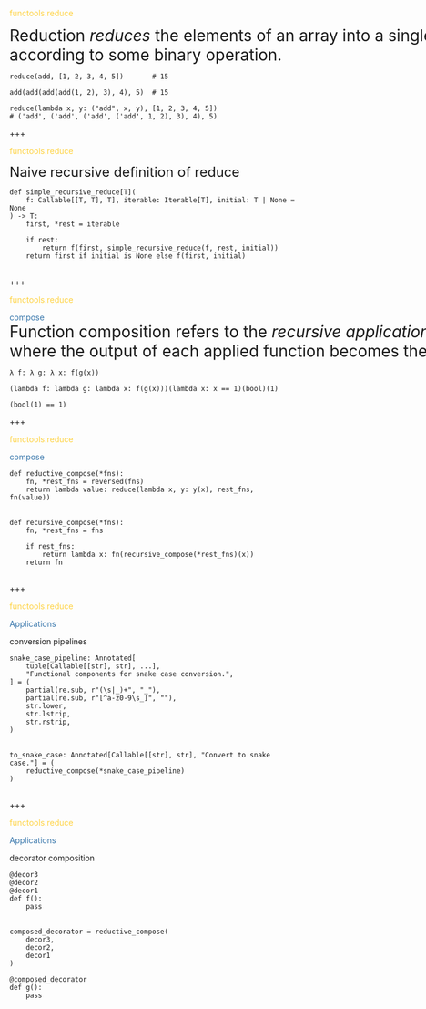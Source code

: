 <span style="color: #ffd343;">functools.reduce</span>

<span class="fragment" style="font-size: 28px;"><span style="white-space: nowrap">Reduction <em>reduces</em> the elements of an array into a single result</span> <br/>according to some binary operation.</span>

<pre class="fragment"><code class="python">reduce(add, [1, 2, 3, 4, 5])       # 15</code></pre>
<pre class="fragment"><code class="python">add(add(add(add(1, 2), 3), 4), 5)  # 15</code></pre>

<pre class="fragment">
<code class="python">reduce(lambda x, y: ("add", x, y), [1, 2, 3, 4, 5])</code>
<code class="python"># ('add', ('add', ('add', ('add', 1, 2), 3), 4), 5)</code>
</pre>

+++

<span style="color: #ffd343;">functools.reduce</span>

<div class="fragment">
<span style="font-size: 24px">Naive recursive definition of reduce</span>

<pre >
<code class="python">def simple_recursive_reduce[T](
    f: Callable[[T, T], T], iterable: Iterable[T], initial: T | None = None
) -> T:
    first, *rest = iterable

    if rest:
        return f(first, simple_recursive_reduce(f, rest, initial))
    return first if initial is None else f(first, initial)
</code>
</pre>

</div>

+++

<span style="color: #ffd343;">functools.reduce</span>

<span style="color: #3776ab;">compose</span>
<span class="fragment" style="font-size: 28px;"><span style="white-space: nowrap">
Function composition refers to the <em>recursive application of a sequence of functions</em>, <br/>where the output of each applied function becomes the input for the next.
</span>

<div class="fragment">
<pre><code class="python">λ f: λ g: λ x: f(g(x))</code></pre>
<pre><code class="python">(lambda f: lambda g: lambda x: f(g(x)))(lambda x: x == 1)(bool)(1)</code></pre>
<pre><code class="python">(bool(1) == 1)</code></pre>
</div>

+++

<span style="color: #ffd343;">functools.reduce</span>

<span style="color: #3776ab;">compose</span>

<pre >
<code class="python">def reductive_compose(*fns):
    fn, *rest_fns = reversed(fns)
    return lambda value: reduce(lambda x, y: y(x), rest_fns, fn(value))
</code>
</pre>

<pre >
<code class="python">def recursive_compose(*fns):
    fn, *rest_fns = fns

    if rest_fns:
        return lambda x: fn(recursive_compose(*rest_fns)(x))
    return fn
</code>
</pre>

+++

<span style="color: #ffd343;">functools.reduce</span>

<span style="color: #3776ab;">Applications</span>


<span>
conversion pipelines
</li>
<pre>
<code class="python">snake_case_pipeline: Annotated[
    tuple[Callable[[str], str], ...],
    "Functional components for snake case conversion.",
] = (
    partial(re.sub, r"(\s|_)+", "_"),
    partial(re.sub, r"[^a-z0-9\s_]", ""),
    str.lower,
    str.lstrip,
    str.rstrip,
)
</code>
<code class="python">
to_snake_case: Annotated[Callable[[str], str], "Convert to snake case."] = (
    reductive_compose(*snake_case_pipeline)
)
</code>
</pre>
</span>

+++

<span style="color: #ffd343;">functools.reduce</span>

<span style="color: #3776ab;">Applications</span>

<span>
decorator composition
</span>


<pre>
<code class="python">@decor3
@decor2
@decor1
def f():
	pass
</code>
</pre>

<pre>
<code class="python">composed_decorator = reductive_compose(
	decor3, 
	decor2, 
	decor1
)

@composed_decorator
def g():
	pass
</code>
</pre>
